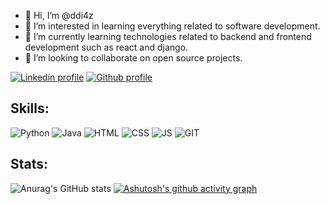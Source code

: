 - 👋 Hi, I’m @ddi4z
- 👀 I’m interested in learning everything related to software development.
- 🌱 I’m currently learning technologies related to backend and frontend development such as react and django.
- 💞️ I’m looking to collaborate on open source projects.


[![Linkedin profile](https://img.shields.io/badge/LinkedIn-0077B5?style=for-the-badge&logo=linkedin&logoColor=white)](https://www.linkedin.com/in/danieldmore/)
[![Github profile](https://img.shields.io/badge/GitHub-100000?style=for-the-badge&logo=github&logoColor=white)](https://github.com/ddi4z)

## Skills:
![Python](https://img.shields.io/badge/python-3670A0?style=for-the-badge&logo=python&logoColor=ffdd54)
![Java](https://img.shields.io/badge/java-%23ED8B00.svg?style=for-the-badge&logo=java&logoColor=white)
![HTML](https://img.shields.io/badge/HTML5-E34F26?style=for-the-badge&logo=html5&logoColor=white)
![CSS](https://img.shields.io/badge/CSS3-1572B6?style=for-the-badge&logo=css3&logoColor=white)
![JS](https://img.shields.io/badge/JavaScript-F7DF1E?style=for-the-badge&logo=javascript&logoColor=black)
![GIT](https://img.shields.io/badge/GIT-E44C30?style=for-the-badge&logo=git&logoColor=white)

## Stats:
![Anurag's GitHub stats](https://github-readme-stats.vercel.app/api?username=ddi4z&show_icons=true&theme=react)
[![Ashutosh's github activity graph](https://github-readme-activity-graph.cyclic.app/graph?username=ddi4z&theme=react-dark)](https://github.com/ddi4z/github-readme-activity-graph)
<!---
ddi4z/ddi4z is a ✨ special ✨ repository because its `README.md` (this file) appears on your GitHub profile.
You can click the Preview link to take a look at your changes.
--->
